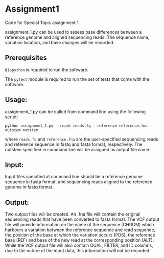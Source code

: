 # Assignment1
Code for Special Topic assignment 1

assignment_1.py can be used to assess base differences between a reference genome and aligned sequencing reads. The sequence name, variation location, and base changes will be recorded. 

## Prerequisites 

`Biopython` is required to run the software. 

The `pytest` module is required to run the set of tests that come with the software. 

## Usage:

assignment_1.py can be called from command line using the following script:

`python assignment_1.py --reads reads.fq --reference reference.fna --outstem outstem`
  
  where `reads.fq` and `reference.fna` are the user-specified sequencing reads and reference sequence in fastq and fasta format, respectively. The outstem specified in command line will be assigned as output file name. 
  
  ## Input:
  Input files specified at command line should be a reference genome sequence in fasta format, and sequencing reads aligned to the reference genome in fastq format.
  
  ## Output:
  Two output files will be created. An .fna file will contain the original sequencing reads that have been converted to fasta format. The VCF output file will provide information on the name of the sequence (CHROM) which harbours a variation between the reference sequence and read sequence, the position of the base at which the variation occurs (POS), the reference base (REF) and base of the new read at the corresponding position (ALT). 
  While the VCF output file will also contain QUAL, FILTER, and ID columns, due to the nature of the input data, this information will not be recorded. 
